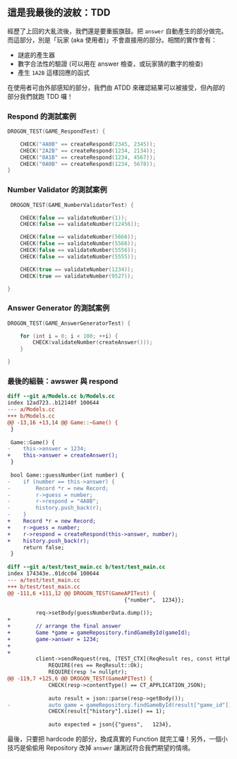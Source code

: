 ## 這是我最後的波紋：TDD

經歷了上回的大亂流後，我們還是要重振旗鼓。把 `answer` 自動產生的部分做完。而這部分，別是「玩家 (aka 使用者)」不會直接用的部分。相關的實作會有：

- 謎底的產生器
- 數字合法性的驗證 (可以用在 answer 檢查，或玩家猜的數字的檢查)
- 產生 `1A2B` 這樣回應的函式

在使用者可由外部感知的部分，我們由 ATDD 來確認結果可以被接受，但內部的部分我們就跑 TDD 囉！

### Respond 的測試案例

```cpp
DROGON_TEST(GAME_RespondTest) {

    CHECK("4A0B" == createRespond(2345, 2345));
    CHECK("2A2B" == createRespond(1234, 2134));
    CHECK("0A1B" == createRespond(1234, 4567));
    CHECK("0A0B" == createRespond(1234, 5678));
}
```

### Number Validator 的測試案例

```cpp
 DROGON_TEST(GAME_NumberValidatorTest) {

    CHECK(false == validateNumber(1));
    CHECK(false == validateNumber(12456));

    CHECK(false == validateNumber(5666));
    CHECK(false == validateNumber(5566));
    CHECK(false == validateNumber(5556));
    CHECK(false == validateNumber(5555));

    CHECK(true == validateNumber(1234));
    CHECK(true == validateNumber(9527));

}
```

### Answer Generator 的測試案例

```cpp
DROGON_TEST(GAME_AnswerGeneratorTest) {

    for (int i = 0; i < 100; ++i) {
        CHECK(validateNumber(createAnswer()));
    }

}
```

### 最後的組裝：awswer 與 respond

```diff
diff --git a/Models.cc b/Models.cc
index 12ad723..b12140f 100644
--- a/Models.cc
+++ b/Models.cc
@@ -13,16 +13,14 @@ Game::~Game() {
 }
 
 Game::Game() {
-    this->answer = 1234;
+    this->answer = createAnswer();
 }
 
 bool Game::guessNumber(int number) {
-    if (number == this->answer) {
-        Record *r = new Record;
-        r->guess = number;
-        r->respond = "4A0B";
-        history.push_back(r);
-    }
+    Record *r = new Record;
+    r->guess = number;
+    r->respond = createRespond(this->answer, number);
+    history.push_back(r);
     return false;
 }
 
diff --git a/test/test_main.cc b/test/test_main.cc
index 174343e..01dcc04 100644
--- a/test/test_main.cc
+++ b/test/test_main.cc
@@ -111,6 +111,12 @@ DROGON_TEST(GameAPITest) {
                                     {"number",  1234}};
 
         req->setBody(guessNumberData.dump());
+
+        // arrange the final answer
+        Game *game = gameRepository.findGameById(gameId);
+        game->answer = 1234;
+
+
         client->sendRequest(req, [TEST_CTX](ReqResult res, const HttpResponsePtr &resp) {
             REQUIRE(res == ReqResult::Ok);
             REQUIRE(resp != nullptr);
@@ -119,7 +125,6 @@ DROGON_TEST(GameAPITest) {
             CHECK(resp->contentType() == CT_APPLICATION_JSON);
 
             auto result = json::parse(resp->getBody());
-            auto game = gameRepository.findGameById(result["game_id"]);
             CHECK(result["history"].size() == 1);
 
             auto expected = json{{"guess",   1234},
```

最後，只要把 hardcode 的部分，換成真實的 Function 就完工囉！另外，一個小技巧是偷偷用 Repository 改掉 `answer` 讓測試符合我們期望的情境。